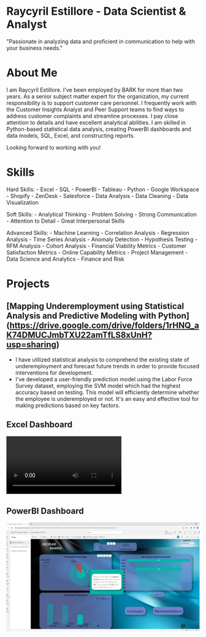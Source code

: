 # Raycyril Estillore - Data Scientist & Analyst
"Passionate in analyzing data and proficient in communication to help with your business needs."

# About Me

I am Raycyril Estillore. I've been employed by BARK for more than two years. As a senior subject matter expert for the organization, my current responsibility is to support customer care personnel. I frequently work with the Customer Insights Analyst and Peer Support teams to find ways to address customer complaints and streamline processes. I pay close attention to details and have excellent analytical abilities. I am skilled in Python-based statistical data analysis, creating PowerBI dashboards and data models, SQL, Excel, and constructing reports.

Looking forward to working with you!

# Skills
  Hard Skills:
    - Excel
    - SQL
    - PowerBI
    - Tableau
    - Python
    - Google Workspace
    - Shopify
    - ZenDesk
    - Salesforce
    - Data Analysis
    - Data Cleaning
    - Data Visualization
    
  Soft Skills:
    - Analytical Thinking
    - Problem Solving
    - Strong Communication
    - Attention to Detail
    - Great Interpersonal Skills
    
  Advanced Skills:
    - Machine Learning
    - Correlation Analysis
    - Regression Analysis
    - Time Series Analysis
    - Anomaly Detection
    - Hypothesis Testing
    - RFM Analysis
    - Cohort Analysis
    - Financial Viability Metrics
    - Customer Satisfaction Metrics
    - Online Capability Metrics
    - Project Management
    - Data Science and Analytics
    - Finance and Risk

# Projects

  ## [Mapping Underemployment using Statistical Analysis and Predictive Modeling with Python] (https://drive.google.com/drive/folders/1rHNQ_aK74DMUCJmbTXU22amTfLS8xUnH?usp=sharing)
   - I have utilized statistical analysis to comprehend the existing state of underemployment and forecast future trends in order to provide focused interventions for development.
   - I've developed a user-friendly prediction model using the Labor Force Survey dataset, employing the SVM model which had the highest accuracy based on testing. This model will efficiently determine whether the employee is underemployed or not. It's an easy and effective tool for making predictions based on key factors.

  ## Excel Dashboard
  ![](https://github.com/raycyril88/raycyril88.github.io/blob/main/assets/img/Excel%20Dashboard.mp4)

  ## PowerBI Dashboard
  ![](https://github.com/raycyril88/raycyril88.github.io/blob/main/assets/img/PowerBi%20screenshot.jpg)
  



